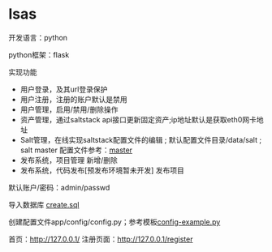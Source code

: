 # lsas

开发语言：python

python框架：flask

实现功能

- 用户登录，及其url登录保护
- 用户注册，注册的账户默认是禁用
- 用户管理，启用/禁用/删除操作
- 资产管理，通过saltstack api接口更新固定资产;ip地址默认是获取eth0网卡地址
- Salt管理，在线实现saltstack配置文件的编辑 ; 默认配置文件目录/data/salt ; salt master 配置文件参考：[master](https://github.com/fandaye/lsas/blob/master/doc/master)
- 发布系统，项目管理 新增/删除
- 发布系统，代码发布[预发布环境暂未开发] 发布项目

默认账户/密码：admin/passwd

导入数据库 [create.sql](https://github.com/fandaye/lsas/blob/master/doc/create.sql)

创建配置文件app/config/config.py；参考模板[config-example.py](https://github.com/fandaye/lsas/blob/master/doc/config-example.py)

首页：http://127.0.0.1/
注册页面：http://127.0.0.1/register
